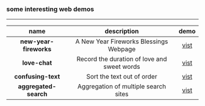 ### some interesting web demos
---
| name | description | demo |
| :---: | :---: | :---: |
| <b>new-year-fireworks</b> | A New Year Fireworks Blessings Webpage | [vist](https://eoooy.github.io/web-demo/new-year-fireworks/index.html) |
| <b>love-chat</b> | Record the duration of love and sweet words | [vist](https://eoooy.github.io/web-demo/love-chat/index.html) |
| <b>confusing-text</b> | Sort the text out of order | [vist](https://eoooy.github.io/web-demo/confusing-text/index.html) |
| <b>aggregated-search</b> | Aggregation of multiple search sites | [vist](https://eoooy.github.io/web-demo/aggregated-search/index.html) |


